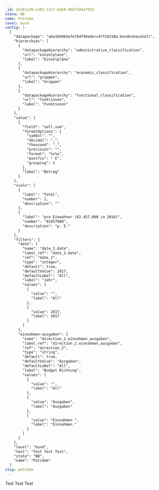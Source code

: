 ```yaml
---
_id: 263812d0-e103-11e7-bde9-99b7584a705b
state: BB
name: Potsdam
level: bund
config: |-
  {
    "datapackage": "a6a16b964a7e784f99adecc47f26318a:bundeshaushalt",
    "hierarchies": [
      {
        "datapackageHierarchy": "administrative_classification",
        "url": "einzelplane",
        "label": "Einzelpläne"
      },
      {
        "datapackageHierarchy": "economic_classification",
        "url": "gruppen",
        "label": "Gruppen"
      },
      {
        "datapackageHierarchy": "functional_classification",
        "url": "funktionen",
        "label": "Funktionen"
      }
    ],
    "value": [
      {
        "field": "soll.sum",
        "formatOptions": {
          "symbol": "",
          "decimal": ",",
          "thousand": ".",
          "precision": "",
          "format": "%s%v",
          "postfix": " €",
          "grouping": 3
        },
        "label": "Betrag"
      }
    ],
    "scale": [
      {
        "label": "Total",
        "number": 1,
        "description": ""
      },
      {
        "label": "pro Einwohner (82.457.000 in 2016)",
        "number": "82457000",
        "description": "p. E."
      }
    ],
    "filters": {
      "date": {
        "name": "date_2.date",
        "label_ref": "date_2.date",
        "ref": "date_2",
        "type": "integer",
        "default": true,
        "defaultValue": 2017,
        "defaultLabel": "All",
        "label": "Jahr",
        "values": [
          {
            "value": "",
            "label": "All"
          },
          {
            "value": 2017,
            "label": 2017
          }
        ]
      },
      "einnahmen-ausgaben": {
        "name": "direction_2.einnahmen_ausgaben",
        "label_ref": "direction_2.einnahmen_ausgaben",
        "ref": "direction_2",
        "type": "string",
        "default": true,
        "defaultValue": "Ausgaben",
        "defaultLabel": "All",
        "label": "Budget Richtung",
        "values": [
          {
            "value": "",
            "label": "All"
          },
          {
            "value": "Ausgaben",
            "label": "Ausgaben"
          },
          {
            "value": "Einnahmen ",
            "label": "Einnahmen "
          }
        ]
      }
    },
    "level": "bund",
    "text": "Test Test Test",
    "state": "BB",
    "name": "Potsdam"
  }
slug: potsdam
---
```

Test Test Test
